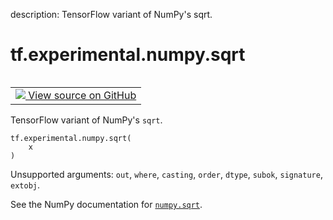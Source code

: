 description: TensorFlow variant of NumPy's sqrt.

<div itemscope itemtype="http://developers.google.com/ReferenceObject">
<meta itemprop="name" content="tf.experimental.numpy.sqrt" />
<meta itemprop="path" content="Stable" />
</div>

# tf.experimental.numpy.sqrt

<!-- Insert buttons and diff -->

<table class="tfo-notebook-buttons tfo-api nocontent" align="left">
<td>
  <a target="_blank" href="https://github.com/tensorflow/tensorflow/blob/r2.4/tensorflow/python/ops/numpy_ops/np_math_ops.py#L613-L615">
    <img src="https://www.tensorflow.org/images/GitHub-Mark-32px.png" />
    View source on GitHub
  </a>
</td>
</table>



TensorFlow variant of NumPy's `sqrt`.

<pre class="devsite-click-to-copy prettyprint lang-py tfo-signature-link">
<code>tf.experimental.numpy.sqrt(
    x
)
</code></pre>



<!-- Placeholder for "Used in" -->

Unsupported arguments: `out`, `where`, `casting`, `order`, `dtype`, `subok`, `signature`, `extobj`.

See the NumPy documentation for [`numpy.sqrt`](https://numpy.org/doc/1.16/reference/generated/numpy.sqrt.html).